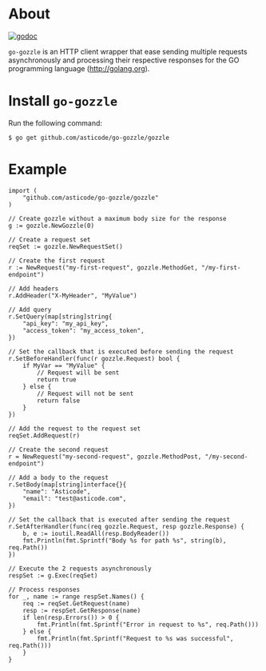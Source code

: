 # About

[![godoc](http://img.shields.io/badge/godoc-reference-blue.svg?style=flat)](https://godoc.org/github.com/asticode/go-gozzle/gozzle)

`go-gozzle` is an HTTP client wrapper that ease sending multiple requests asynchronously and processing their respective responses for the GO programming language (http://golang.org).

# Install `go-gozzle`

Run the following command:

    $ go get github.com/asticode/go-gozzle/gozzle
    
# Example

    import (
        "github.com/asticode/go-gozzle/gozzle"
    )
    
    // Create gozzle without a maximum body size for the response
    g := gozzle.NewGozzle(0)
    
    // Create a request set
    reqSet := gozzle.NewRequestSet()
    
    // Create the first request
    r := NewRequest("my-first-request", gozzle.MethodGet, "/my-first-endpoint")
    
    // Add headers
    r.AddHeader("X-MyHeader", "MyValue")
    
    // Add query
    r.SetQuery(map[string]string{
        "api_key": "my_api_key",
        "access_token": "my_access_token",
    })
    
    // Set the callback that is executed before sending the request
    r.SetBeforeHandler(func(r gozzle.Request) bool {
        if MyVar == "MyValue" {
            // Request will be sent
            return true
        } else {
            // Request will not be sent
            return false
        }
    })
    
    // Add the request to the request set
    reqSet.AddRequest(r)
    
    // Create the second request
    r = NewRequest("my-second-request", gozzle.MethodPost, "/my-second-endpoint")
    
    // Add a body to the request
    r.SetBody(map[string]interface{}{
        "name": "Asticode",
        "email": "test@asticode.com",
    })
    
    // Set the callback that is executed after sending the request
    r.SetAfterHandler(func(req gozzle.Request, resp gozzle.Response) {
        b, e := ioutil.ReadAll(resp.BodyReader())
        fmt.Println(fmt.Sprintf("Body %s for path %s", string(b), req.Path())
    })
    
    // Execute the 2 requests asynchronously
    respSet := g.Exec(reqSet)
    
    // Process responses
    for _, name := range respSet.Names() {
        req := reqSet.GetRequest(name)
        resp := respSet.GetResponse(name)
        if len(resp.Errors()) > 0 {
            fmt.Println(fmt.Sprintf("Error in request to %s", req.Path()))
        } else {
            fmt.Println(fmt.Sprintf("Request to %s was successful", req.Path()))
        }
    }
    